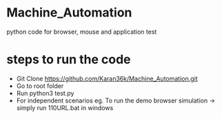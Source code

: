 # Machine_Automation
python code for browser, mouse and application test

# steps to run the code

- Git Clone https://github.com/Karan36k/Machine_Automation.git
- Go to root folder
- Run python3 test.py
- For independent scenarios eg. To run the demo browser simulation 
    -> simply run 110URL.bat in windows
    
